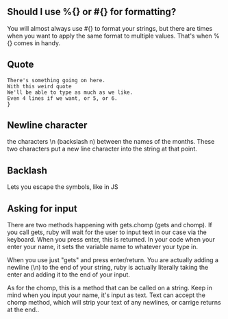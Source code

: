 ## Should I use %{} or #{} for formatting?
You will almost always use #{} to format your strings, but there are times when you want to apply the same format to multiple values. That's when %{} comes in handy.

## Quote 
```puts %q{
There's something going on here.
With this weird quote
We'll be able to type as much as we like.
Even 4 lines if we want, or 5, or 6.
}
```

## Newline character
the characters \n (backslash n) between the names of the months. These two characters put a new line character into the string at that point.

## Backlash

Lets you escape the symbols, like in JS

## Asking for input

There are two methods happening with gets.chomp (gets and chomp). If you call gets, ruby will wait for the user to input text in our case via the keyboard. When you press enter, this is returned. In your code when your enter your name, it sets the variable name to whatever your type in.

When you use just "gets" and press enter/return. You are actually adding a newline (\n) to the end of your string, ruby is actually literally taking the enter and adding it to the end of your input.

As for the chomp, this is a method that can be called on a string. Keep in mind when you input your name, it's input as text. Text can accept the chomp method, which will strip your text of any newlines, or carrige returns at the end..
